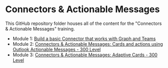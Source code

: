 # Connectors & Actionable Messages

This GitHub repository folder houses all of the content for the "Connectors & Actionable Messages" training.

- Module 1: [Build a basic Connector that works with Graph and Teams](./01%20Build%20a%20basic%20Connector)
- Module 2: [Connectors & Actionable Messages: Cards and actions using Outlook Actionable Messages - 300 Level](./02$20Cards$20and$20Actions)
- Module 3: [Connectors & Actionable Messages: Adaptive Cards - 300 Level](./03%20Adaptive%20Cards)